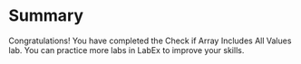 # Summary

Congratulations! You have completed the Check if Array Includes All Values lab. You can practice more labs in LabEx to improve your skills.
